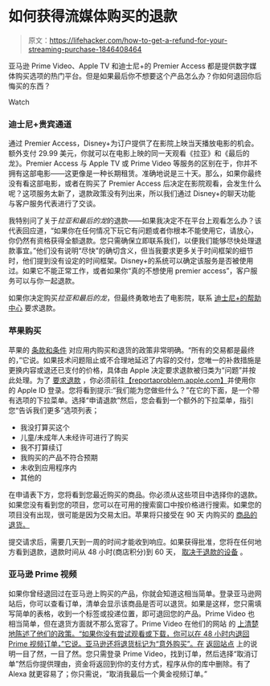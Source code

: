# 如何获得流媒体购买的退款

> 原文：<https://lifehacker.com/how-to-get-a-refund-for-your-streaming-purchase-1846408464>

亚马逊 Prime Video、Apple TV 和迪士尼+的 Premier Access 都是提供数字媒体购买选项的热门平台。但是如果最后你不想要这个产品怎么办？你如何退回你后悔买的东西？

Watch

### 迪士尼+贵宾通道

通过 Premier Access，Disney+为订户提供了在影院上映当天播放电影的机会。额外支付 29.99 美元，你就可以在电影上映的同一天观看《拉亚》和《最后的龙》。Premier Access 与 Apple TV 或 Prime Video 等服务的区别在于，你并不拥有这部电影——这更像是一种长期租赁。准确地说是三十天。那么，如果你最终没有看这部电影，或者在购买了 Premier Access 后决定在影院观看，会发生什么呢？这项服务太新了，退款政策没有列出来，所以我们通过 Disney+的聊天功能与客户服务代表进行了交谈。

我特别问了关于*拉亚和最后的龙*的退款——如果我决定不在平台上观看怎么办？该代表回应道，“如果你在任何情况下玩它有问题或者你根本不能使用它，请放心，你仍然有资格获得全额退款。您只需确保立即联系我们，以便我们能够尽快处理退款事宜。”他们没有说明“尽快”的确切含义，但当我要求更多关于时间框架的细节时，他们提到没有设定的时间框架。Disney+的系统可以确定该服务是否被使用过。如果它不能正常工作，或者如果你“真的不想使用 premier access”，客户服务可以与你一起退款。

如果你决定购买*拉亚和最后的龙*，但最终勇敢地去了电影院，联系 [迪士尼+的帮助中心](https://help.disneyplus.com/csp) 要求退款。

### 苹果购买

苹果的 [条款和条件](https://www.apple.com/legal/internet-services/itunes/us/terms.html) 对应用内购买和退货的政策非常明确。“所有的交易都是最终的，”它说。如果技术问题阻止或不合理地延迟了内容的交付，您唯一的补救措施是更换内容或退还已支付的价格，具体由 Apple 决定要求退款被归类为“问题”并按此处理。为了 [要求退款](https://support.apple.com/en-us/HT204084) ，你必须前往[【reportaproblem.apple.com】](https://reportaproblem.apple.com/)并使用你的 Apple ID 登录。您将看到提示:“我们能为您做些什么？”在它的下面，是一个带有选项的下拉菜单。选择“申请退款”然后，您会看到一个额外的下拉菜单，指引您“告诉我们更多”选项列表；

*   我没打算买这个
*   儿童/未成年人未经许可进行了购买
*   我不打算续订
*   我购买的产品不符合预期
*   未收到应用程序内
*   其他的

在申请表下方，您将看到您最近购买的商品。你必须从这些项目中选择你的退款。如果您没有看到您的项目，您可以在可用的搜索窗口中按价格进行搜索。如果您的项目没有出现，很可能是因为交易太旧。苹果将只接受在 90 天 内购买的 [商品的退货。](https://www.imore.com/how-to-get-refund-itunes-app-store#web)

提交请求后，需要几天到一周的时间才能收到响应。如果获得批准，您将在任何地方看到退款，退款时间从 48 小时(商店积分)到 60 天， [取决于退款的设备](https://support.apple.com/en-us/HT210904) 。

### 亚马逊 Prime 视频

如果你曾经退回过在亚马逊上购买的产品，你就会知道这相当简单。登录亚马逊网站后，你可以查看订单，清单会显示该商品是否可以退货。如果是这样，您只需填写简单的表格，收到一个标签或投递位置，即可退回您的产品。Prime Video 也相当简单，但在退货方面就不那么宽容了。Prime Video 在他们的网站 的 [上清楚地陈述了他们的政策。“如果你没有尝试观看或下载，你可以在 48 小时内退回 Prime 视频订单，”它说。亚马逊还将退货标记为“意外购买”。在](https://www.amazon.com/gp/help/customer/display.html?asc_campaign=InlineText&asc_refurl=https://lifehacker.com/how-to-get-a-refund-for-your-streaming-purchase-1846408464&asc_source=&nodeId=G6S8P77VSLKCP3TB&tag=kinjalifehackerlink-20) [返回站点](https://www.amazon.com/gp/help/customer/display.html?asc_campaign=InlineText&asc_refurl=https://lifehacker.com/how-to-get-a-refund-for-your-streaming-purchase-1846408464&asc_source=&nodeId=G6S8P77VSLKCP3TB&tag=kinjalifehackerlink-20) 上的说明一目了然，一目了然。您只需登录 Prime Video，找到订单，然后选择“取消订单”然后你提供理由，资金将返回到你的支付方式，程序从你的库中删除。有了 Alexa 就更容易了；你只需说，“取消我最后一个黄金视频订单。”